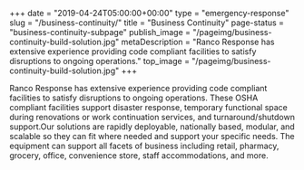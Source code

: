 +++
date = "2019-04-24T05:00:00+00:00"
type = "emergency-response"
slug = "/business-continuity/"
title = "Business Continuity"
page-status = "business-continuity-subpage"
publish_image = "/pageimg/business-continuity-build-solution.jpg"
metaDescription = "Ranco Response has extensive experience providing code compliant facilities to satisfy disruptions to ongoing operations."
top_image = "/pageimg/business-continuity-build-solution.jpg"
+++

Ranco Response has extensive experience providing code compliant facilities to satisfy disruptions to ongoing operations. These OSHA compliant facilities support disaster response, temporary functional space during renovations or work continuation services, and turnaround/shutdown support.Our solutions are rapidly deployable, nationally based, modular, and scalable so they can fit where needed and support your specific needs. The equipment can support all facets of business including retail, pharmacy, grocery, office, convenience store, staff accommodations, and more.